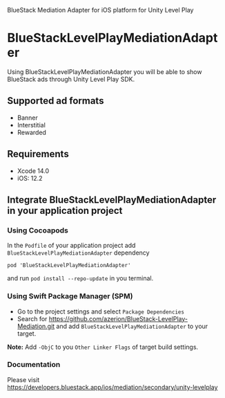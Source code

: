 BlueStack Mediation Adapter for iOS platform for Unity Level Play

# BlueStackLevelPlayMediationAdapter

Using BlueStackLevelPlayMediationAdapter you will be able to show BlueStack ads through Unity Level Play SDK. 

## Supported ad formats
- Banner
- Interstitial
- Rewarded

## Requirements
- Xcode 14.0
- iOS: 12.2

## Integrate BlueStackLevelPlayMediationAdapter in your application project

### Using Cocoapods
In the `Podfile` of your application project add `BlueStackLevelPlayMediationAdapter` dependency

```shell
pod 'BlueStackLevelPlayMediationAdapter'
```
and run `pod install --repo-update` in you terminal.

### Using Swift Package Manager (SPM)

- Go to the project settings and select `Package Dependencies`
- Search for https://github.com/azerion/BlueStack-LevelPlay-Mediation.git and add `BlueStackLevelPlayMediationAdapter` to your target.

**Note:** Add `-ObjC` to you `Other Linker Flags` of target build settings. 

### Documentation

Please visit https://developers.bluestack.app/ios/mediation/secondary/unity-levelplay